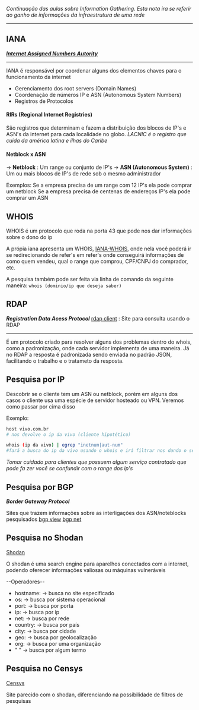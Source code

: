 *Continuação das aulas sobre Information Gathering. Esta nota ira se referir ao ganho de informações da infraestrutura de uma rede*

---

## IANA
***[Internet Assigned Numbers Autority](https://iana.org)***

---
IANA é responsável por coordenar alguns dos elementos chaves para o funcionamento da internet
- Gerenciamento dos root servers (Domain Names)
- Coordenação de números IP e ASN (Autonomous System Numbers)
- Registros de Protocolos

#### RIRs (Regional Internet Registries)
 São registros que determinam e fazem a distribuição dos blocos de IP's e ASN's da internet para cada localidade no globo. 
 *LACNIC é o registro que cuida da américa latina e ilhas do Caribe*

#### Netblock x ASN

-> **Netblock** : Um range ou conjunto de IP's
-> **ASN (Autonomous System)** : Um ou mais blocos de IP's de rede sob o mesmo administrador

Exemplos: 
Se a empresa precisa de um range com 12 IP's ela pode comprar um netblock
Se a empresa precisa de centenas de endereços IP's ela pode comprar um ASN

## WHOIS
WHOIS é um protocolo que roda na porta 43 que pode nos dar informações sobre o dono do ip

A própia iana apresenta um WHOIS, [IANA-WHOIS](https://iana.org/whois), onde nela você poderá ir se redirecionando de refer's em refer's onde conseguirá informações de como quem vendeu, qual o range que comprou, CPF/CNPJ do comprador, etc.

A pesquisa também pode ser feita via linha de comando da seguinte maneira:
``` whois (dominio/ip que deseja saber) ```


## RDAP
***Registration Data Acess Protocol***
[rdap client](https://client.rdap.org) : Site para consulta usando o RDAP

---

É um protocolo criado para resolver alguns dos problemas dentro do whois, como a padronização, onde cada servidor implementa de uma maneira. Já no RDAP a resposta é padronizada sendo enviada no padrão JSON, facilitando o trabalho e o tratameto da resposta.



## Pesquisa por IP

Descobrir se o cliente tem um ASN ou netblock, porém em alguns dos casos o cliente usa uma espécie de servidor hosteado ou VPN. Veremos como passar por cima disso

Exemplo:
``` bash
host vivo.com.br
# nos devolve o ip da vivo (cliente hipotético)

whois (ip da vivo) | egrep "inetnum|aut-num"
#fará a busca do ip da vivo usando o whois e irá filtrar nos dando o seu range de ip's e caso possua, o seu ASN
```
*Tomar cuidado para clientes que possuem algum serviço contratado que pode fa
zer você se confundir com o range dos ip's*

## Pesquisa por BGP
***Border Gateway Protocol***

Sites que trazem informações sobre as interligações dos ASN/noteblocks pesquisados 
[bgp view](https://bgpview.io)
[bgp net](https://bgp.he.net) 


## Pesquisa no Shodan
[Shodan](https://www.shodan.io)

O shodan é uma search engine para aparelhos conectados com a internet, podendo oferecer informações valiosas ou máquinas vulneráveis

--Operadores--
- hostname: -> busca no site especificado   
- os: -> busca por sistema operacional
- port: -> busca por porta
- ip: -> busca por ip
- net: -> busca por rede
- country: -> busca por país
- city: -> busca por cidade
- geo: -> busca por geolocalização
- org: -> busca por uma organização
- "  " -> busca por algum termo

## Pesquisa no Censys
[Censys](https://censys.io)

Site parecido com o shodan, diferenciando na possibilidade de filtros de pesquisas
